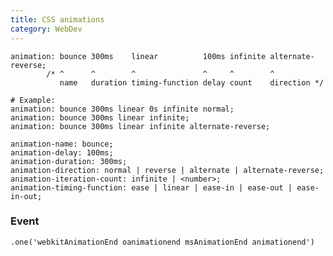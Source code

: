 ```yaml
---
title: CSS animations
category: WebDev
---
```


    animation: bounce 300ms    linear          100ms infinite alternate-reverse;
            /* ^      ^        ^               ^     ^        ^
               name   duration timing-function delay count    direction */

    # Example:
    animation: bounce 300ms linear 0s infinite normal;
    animation: bounce 300ms linear infinite;
    animation: bounce 300ms linear infinite alternate-reverse;

    animation-name: bounce;
    animation-delay: 100ms;
    animation-duration: 300ms;
    animation-direction: normal | reverse | alternate | alternate-reverse;
    animation-iteration-count: infinite | <number>;
    animation-timing-function: ease | linear | ease-in | ease-out | ease-in-out;

### Event

    .one('webkitAnimationEnd oanimationend msAnimationEnd animationend')
